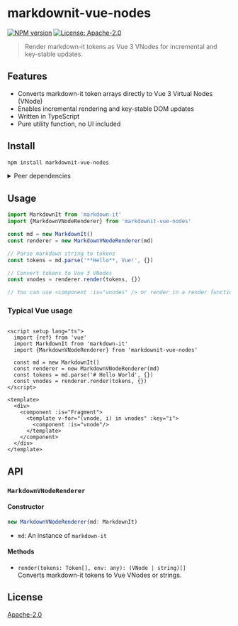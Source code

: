 # markdownit-vue-nodes

[![NPM version](https://img.shields.io/npm/v/markdownit-vue-nodes.svg)](https://npmjs.org/package/markdownit-vue-nodes)
[![License: Apache-2.0](https://img.shields.io/badge/License-Apache%202.0-blue.svg)](LICENSE)

> Render markdown-it tokens as Vue 3 VNodes for incremental and key-stable updates.

## Features

- Converts markdown-it token arrays directly to Vue 3 Virtual Nodes (VNode)
- Enables incremental rendering and key-stable DOM updates
- Written in TypeScript
- Pure utility function, no UI included

## Install

```bash
npm install markdownit-vue-nodes
```

<details>
<summary>Peer dependencies</summary>

You must install `vue` and `markdown-it` in your project:

```bash
npm install vue@^3.0.0 markdown-it@^13.0.0
```

</details>

## Usage

```ts
import MarkdownIt from 'markdown-it'
import {MarkdownVNodeRenderer} from 'markdownit-vue-nodes'

const md = new MarkdownIt()
const renderer = new MarkdownVNodeRenderer(md)

// Parse markdown string to tokens
const tokens = md.parse('**Hello**, Vue!', {})

// Convert tokens to Vue 3 VNodes
const vnodes = renderer.render(tokens, {})

// You can use <component :is="vnodes" /> or render in a render function.
```

### Typical Vue usage

```vue

<script setup lang="ts">
  import {ref} from 'vue'
  import MarkdownIt from 'markdown-it'
  import {MarkdownVNodeRenderer} from 'markdownit-vue-nodes'

  const md = new MarkdownIt()
  const renderer = new MarkdownVNodeRenderer(md)
  const tokens = md.parse('# Hello World', {})
  const vnodes = renderer.render(tokens, {})
</script>

<template>
  <div>
    <component :is="Fragment">
      <template v-for="(vnode, i) in vnodes" :key="i">
        <component :is="vnode"/>
      </template>
    </component>
  </div>
</template>
```

## API

### `MarkdownVNodeRenderer`

#### Constructor

```ts
new MarkdownVNodeRenderer(md: MarkdownIt)
```

- `md`: An instance of `markdown-it`

#### Methods

- `render(tokens: Token[], env: any): (VNode | string)[]`  
  Converts markdown-it tokens to Vue VNodes or strings.

## License

[Apache-2.0](./LICENSE)